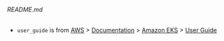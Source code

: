 ###### README.md

* `user_guide` is from [AWS](http://aws.amazon.com/) > [Documentation](https://docs.aws.amazon.com/index.html) > [Amazon EKS](https://docs.aws.amazon.com/eks/index.html) > [User Guide](https://docs.aws.amazon.com/eks/latest/userguide/what-is-eks.html)

